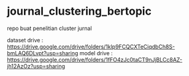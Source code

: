 # journal_clustering_bertopic
 repo buat penelitian cluster jurnal 

 dataset drive : https://drive.google.com/drive/folders/1klp9FCQCXTeCiqdbCh8S-bmLAQ6DLvpt?usp=sharing
 model drive : https://drive.google.com/drive/folders/1fFO4zJc0taCT9nJjBLCc8AZ-jh12AzOz?usp=sharing
